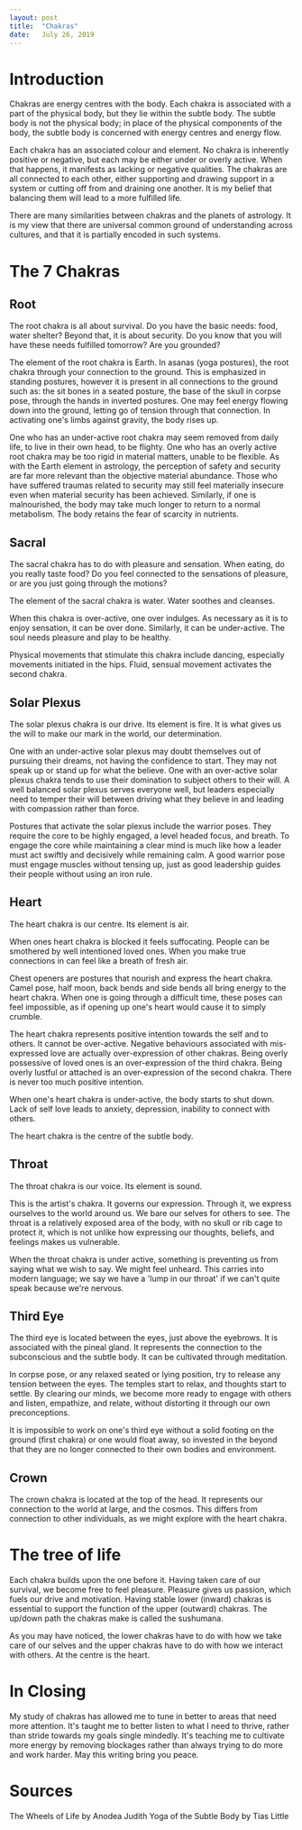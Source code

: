 ```yaml
---
layout: post
title:  "Chakras"
date:   July 26, 2019
---
```


# Introduction

Chakras are energy centres with the body.  Each chakra is associated with a part
of the physical body, but they lie within the subtle body.  The subtle body is
not the physical body; in place of the physical components of the body, the
subtle body is concerned with energy centres and energy flow.

Each chakra has an associated colour and element.  No chakra is inherently
positive or negative, but each may be either under or overly active.  When that
happens, it manifests as lacking or negative qualities.  The chakras are all
connected to each other, either supporting and drawing support in a system or
cutting off from and draining one another.  It is my belief that balancing them
will lead to a more fulfilled life.

There are many similarities between chakras and the planets of astrology.  It is
my view that there are universal common ground of understanding across cultures,
and that it is partially encoded in such systems.

# The 7 Chakras

## Root

The root chakra is all about survival.  Do you have the basic needs: food, water
shelter?  Beyond that, it is about security.  Do you know that you will have
these needs fulfilled tomorrow?  Are you grounded?

The element of the root chakra is Earth.  In asanas (yoga postures), the root
chakra through your connection to the ground.  This is emphasized in standing
postures, however it is present in all connections to the ground such as: the
sit bones in a seated posture, the base of the skull in corpse pose, through the
hands in inverted postures.  One may feel energy flowing down into the ground,
letting go of tension through that connection.  In activating one's limbs
against gravity, the body rises up.

One who has an under-active root chakra may seem removed from daily life, to
live in their own head, to be flighty.  One who has an overly active root chakra
may be too rigid in material matters, unable to be flexible.  As with the Earth
element in astrology, the perception of safety and security are far more
relevant than the objective material abundance.  Those who have suffered traumas
related to security may still feel materially insecure even when material
security has been achieved.  Similarly, if one is malnourished, the body may
take much longer to return to a normal metabolism.  The body retains the fear of
scarcity in nutrients.

## Sacral

The sacral chakra has to do with pleasure and sensation.  When eating, do you
really taste food?  Do you feel connected to the sensations of pleasure, or are
you just going through the motions?

The element of the sacral chakra is water.  Water soothes and cleanses.

When this chakra is over-active, one over indulges.  As necessary as it is to
enjoy sensation, it can be over done.  Similarly, it can be under-active.  The
soul needs pleasure and play to be healthy.

Physical movements that stimulate this chakra include dancing, especially
movements initiated in the hips.  Fluid, sensual movement activates the second
chakra.

## Solar Plexus

The solar plexus chakra is our drive.  Its element is fire.  It is what gives us
the will to make our mark in the world, our determination.

One with an under-active solar plexus may doubt themselves out of pursuing their
dreams, not having the confidence to start.  They may not speak up or stand up
for what the believe.  One with an over-active solar plexus chakra tends to use
their domination to subject others to their will.  A well balanced solar plexus
serves everyone well, but leaders especially need to temper their will between
driving what they believe in and leading with compassion rather than force.

Postures that activate the solar plexus include the warrior poses.  They require
the core to be highly engaged, a level headed focus, and breath.  To engage the
core while maintaining a clear mind is much like how a leader must act swiftly
and decisively while remaining calm.  A good warrior pose must engage muscles
without tensing up, just as good leadership guides their people without using an
iron rule.
 
## Heart

The heart chakra is our centre.  Its element is air.

When ones heart chakra is blocked it feels suffocating.  People can be smothered
by well intentioned loved ones.  When you make true connections in can feel like
a breath of fresh air.

Chest openers are postures that nourish and express the heart chakra.  Camel
pose, half moon, back bends and side bends all bring energy to the heart chakra.
When one is going through a difficult time, these poses can feel impossible, as
if opening up one's heart would cause it to simply crumble.

The heart chakra represents positive intention towards the self and to others.
It cannot be over-active.  Negative behaviours associated with mis-expressed
love are actually over-expression of other chakras.  Being overly possessive of
loved ones is an over-expression of the third chakra.  Being overly lustful or
attached is an over-expression of the second chakra.  There is never too much
positive intention.

When one's heart chakra is under-active, the body starts to shut down.  Lack of
self love leads to anxiety, depression, inability to connect with others.

The heart chakra is the centre of the subtle body.

## Throat

The throat chakra is our voice.  Its element is sound.

This is the artist's chakra.  It governs our expression.  Through it, we express
ourselves to the world around us.  We bare our selves for others to see.  The
throat is a relatively exposed area of the body, with no skull or rib cage
to protect it, which is not unlike how expressing our thoughts, beliefs, and
feelings makes us vulnerable.

When the throat chakra is under active, something is preventing us from saying
what we wish to say.  We might feel unheard.  This carries into modern language;
we say we have a 'lump in our throat' if we can't quite speak because we're
nervous.

## Third Eye

The third eye is located between the eyes, just above the eyebrows.  It is
associated with the pineal gland.  It represents the connection to the
subconscious and the subtle body.  It can be cultivated through meditation.

In corpse pose, or any relaxed seated or lying position, try to release any
tension between the eyes.  The temples start to relax, and thoughts start to
settle.  By clearing our minds, we become more ready to engage with others and
listen, empathize, and relate, without distorting it through our own
preconceptions.

It is impossible to work on one's third eye without a solid footing on the
ground (first chakra) or one would float away, so invested in the beyond that
they are no longer connected to their own bodies and environment.

## Crown

The crown chakra is located at the top of the head.  It represents our
connection to the world at large, and the cosmos.  This differs from connection
to other individuals, as we might explore with the heart chakra.

# The tree of life

Each chakra builds upon the one before it.  Having taken care of our survival,
we become free to feel pleasure.  Pleasure gives us passion, which fuels our
drive and motivation.  Having stable lower (inward) chakras is essential to
support the function of the upper (outward) chakras.  The up/down path the
chakras make is called the sushumana.

As you may have noticed, the lower chakras have to do with how we take care of
our selves and the upper chakras have to do with how we interact with others.
At the centre is the heart.

# In Closing

My study of chakras has allowed me to tune in better to areas that need more
attention.  It's taught me to better listen to what I need to thrive, rather
than stride towards my goals single mindedly.  It's teaching me to cultivate
more energy by removing blockages rather than always trying to do more and work
harder.  May this writing bring you peace.

# Sources

The Wheels of Life by Anodea Judith
Yoga of the Subtle Body by Tias Little
